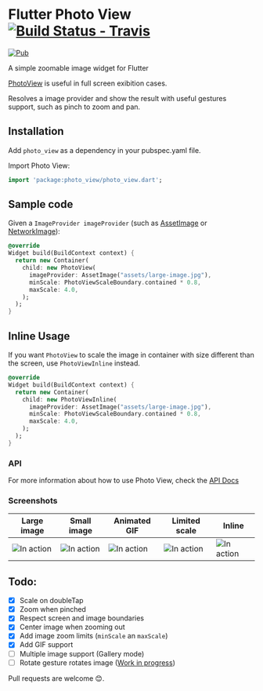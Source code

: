 # Flutter Photo View [![Build Status - Travis](https://travis-ci.org/renancaraujo/photo_view.svg?branch=master)](https://travis-ci.org/renancaraujo/photo_view)

[![Pub](https://img.shields.io/pub/v/photo_view.svg?style=popout)](https://pub.dartlang.org/packages/photo_view)

A simple zoomable image widget for Flutter

[PhotoView](/lib/photo_view.dart) is useful in full screen exibition cases.

Resolves a image provider and show the result with useful gestures support, such as pinch to zoom and pan.

## Installation

Add `photo_view` as a dependency in your pubspec.yaml file.

Import Photo View:
```dart
import 'package:photo_view/photo_view.dart';
```


## Sample code

Given a `ImageProvider imageProvider` (such as [AssetImage](https://docs.flutter.io/flutter/painting/AssetImage-class.html) or [NetworkImage](https://docs.flutter.io/flutter/painting/NetworkImage-class.html)):

```dart
@override
Widget build(BuildContext context) {
  return new Container(
    child: new PhotoView(
      imageProvider: AssetImage("assets/large-image.jpg"),
      minScale: PhotoViewScaleBoundary.contained * 0.8,
      maxScale: 4.0,
    );
  );
}
```

## Inline Usage

If you want `PhotoView` to scale the image in container with size different than the screen, use `PhotoViewInline` instead.

```dart
@override
Widget build(BuildContext context) {
  return new Container(
    child: new PhotoViewInline(
      imageProvider: AssetImage("assets/large-image.jpg"),
      minScale: PhotoViewScaleBoundary.contained * 0.8,
      maxScale: 4.0,
    );
  );
}
```

### API

For more information about how to use Photo View, check the [API Docs](/API.md)

### Screenshots


| Large image  | Small image | Animated GIF  | Limited scale | Inline |
| ------------- | ------------- | ------------- | ------------- | ------------- |
| ![In action](https://github.com/renancaraujo/photo_view/blob/master/screen1.gif)  | ![In action](https://github.com/renancaraujo/photo_view/blob/master/screen2.gif)  | ![In action](https://github.com/renancaraujo/photo_view/blob/master/screen3.gif)  | ![In action](https://github.com/renancaraujo/photo_view/blob/master/screen4.gif)  | ![In action](https://github.com/renancaraujo/photo_view/blob/master/screen5.gif)  |


## Todo:

- [x] Scale on doubleTap
- [x] Zoom when pinched
- [x] Respect screen and image boundaries
- [x] Center image when zooming out
- [x] Add image zoom limits (`minScale` an `maxScale`)
- [x] Add GIF support
- [ ] Multiple image support (Gallery mode)
- [ ] Rotate gesture rotates image ([Work in progress](https://github.com/renancaraujo/photo_view/pull/4))

Pull requests are welcome 😊.




